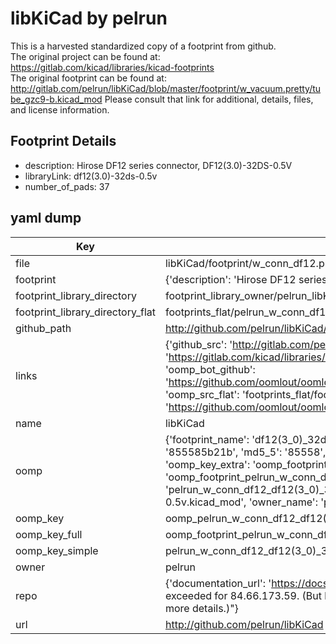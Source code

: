 # libKiCad by pelrun  
This is a harvested standardized copy of a footprint from github.  
The original project can be found at:  
https://gitlab.com/kicad/libraries/kicad-footprints  
The original footprint can be found at:
http://gitlab.com/pelrun/libKiCad/blob/master/footprint/w_vacuum.pretty/tube_gzc9-b.kicad_mod
Please consult that link for additional, details, files, and license information.  
## Footprint Details
* description: Hirose DF12 series connector, DF12(3.0)-32DS-0.5V  
* libraryLink: df12(3.0)-32ds-0.5v  
* number_of_pads: 37  
## yaml dump  
| Key | Value |  
| --- | --- |  
| file | libKiCad/footprint/w_conn_df12.pretty/df12(3.0)-32ds-0.5v.kicad_mod |  
| footprint | {'description': 'Hirose DF12 series connector, DF12(3.0)-32DS-0.5V', 'libraryLink': 'df12(3.0)-32ds-0.5v', 'number_of_pads': 37} |  
| footprint_library_directory | footprint_library_owner/pelrun_libKiCad |  
| footprint_library_directory_flat | footprints_flat/pelrun_w_conn_df12_df12(3_0)_32ds_0_5v/working |  
| github_path | http://github.com/pelrun/libKiCad/blob/master/footprint/w_conn_df12.pretty/df12(3.0)-32ds-0.5v.kicad_mod |  
| links | {'github_src': 'http://gitlab.com/pelrun/libKiCad/blob/master/footprint/w_vacuum.pretty/tube_gzc9-b.kicad_mod', 'github_src_repo': 'https://gitlab.com/kicad/libraries/kicad-footprints', 'oomp_bot': 'footprints/pelrun_w_conn_df12_df12(3_0)_32ds_0_5v/working', 'oomp_bot_github': 'https://github.com/oomlout/oomlout_oomp_footprint_bot/tree/main/footprints/pelrun_w_conn_df12_df12(3_0)_32ds_0_5v/working', 'oomp_src_flat': 'footprints_flat/footprints_flat/pelrun_w_conn_df12_df12(3_0)_32ds_0_5v/working', 'oomp_src_flat_github': 'https://github.com/oomlout/oomlout_oomp_footprint_src/tree/main/footprints_flat/pelrun_w_conn_df12_df12(3_0)_32ds_0_5v/working'} |  
| name | libKiCad |  
| oomp | {'footprint_name': 'df12(3_0)_32ds_0_5v', 'library_name': 'w_conn_df12', 'md5': '855585b21b51ab6030ecbbd444e9f94c', 'md5_10': '855585b21b', 'md5_5': '85558', 'md5_6': '855585', 'oomp_key': 'oomp_pelrun_w_conn_df12_df12(3_0)_32ds_0_5v', 'oomp_key_extra': 'oomp_footprint_pelrun_w_conn_df12_df12(3_0)_32ds_0_5v', 'oomp_key_full': 'oomp_footprint_pelrun_w_conn_df12_df12(3_0)_32ds_0_5v_855585', 'oomp_key_simple': 'pelrun_w_conn_df12_df12(3_0)_32ds_0_5v', 'original_filename': 'libKiCad/footprint/w_conn_df12.pretty/df12(3.0)-32ds-0.5v.kicad_mod', 'owner_name': 'pelrun'} |  
| oomp_key | oomp_pelrun_w_conn_df12_df12(3_0)_32ds_0_5v |  
| oomp_key_full | oomp_footprint_pelrun_w_conn_df12_df12(3_0)_32ds_0_5v |  
| oomp_key_simple | pelrun_w_conn_df12_df12(3_0)_32ds_0_5v |  
| owner | pelrun |  
| repo | {'documentation_url': 'https://docs.github.com/rest/overview/resources-in-the-rest-api#rate-limiting', 'message': "API rate limit exceeded for 84.66.173.59. (But here's the good news: Authenticated requests get a higher rate limit. Check out the documentation for more details.)"} |  
| url | http://github.com/pelrun/libKiCad |  

